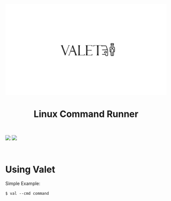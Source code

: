 
![](https://github.com/nickmancari/valet/blob/main/img/Valet.png)

<h1 align='center'>Linux Command Runner</h1>
<br>

![](https://img.shields.io/badge/OS-Linux-informational?style=flat&logo=Linux&logoColor=white&color=2bbc8a)
![](https://img.shields.io/badge/Code-Go-informational?style=flat&logo=go&logoColor=white&color=00add8)

<br>

# Using Valet

Simple Example:
```
$ val --cmd command
```
